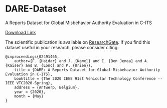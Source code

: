 # DARE-Dataset
A Reports Dataset for Global Misbehavior Authority Evaluation in C-ITS

[Download Link](https://bit.ly/2ACzwAB "DARE Dataset")


The scientific publication is available on [ResearchGate](https://www.researchgate.net/publication/340547388_DARE_A_Reports_Dataset_for_Global_Misbehavior_Authority_Evaluation_in_C-ITS). If you find this dataset useful in your research, please consider citing:

    @inproceedings{02491465,
        author={F. {Haidar} and J. {Kamel} and I. {Ben Jemaa} and A. {Kaiser} and B. {Lonc} and P. {Urien}},
        title = {DARE: A Reports Dataset for Global Misbehavior Authority Evaluation in C-ITS},
        booktitle = {The 2020 IEEE 91st Vehicular Technology Conference -- IEEE VTC2020-Spring},
        address = {Antwerp, Belgium},
        year = {2020},
        month = {May}
    }
